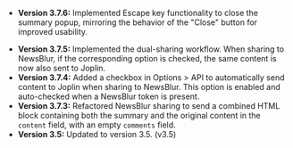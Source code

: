 - **Version 3.7.6:** Implemented Escape key functionality to close the summary popup, mirroring the behavior of the "Close" button for improved usability.

* **Version 3.7.5:** Implemented the dual-sharing workflow. When sharing to NewsBlur, if the corresponding option is checked, the same content is now also sent to Joplin.
* **Version 3.7.4:** Added a checkbox in Options > API to automatically send content to Joplin when sharing to NewsBlur. This option is enabled and auto-checked when a NewsBlur token is present.
* **Version 3.7.3:** Refactored NewsBlur sharing to send a combined HTML block containing both the summary and the original content in the `content` field, with an empty `comments` field.
* **Version 3.5:** Updated to version 3.5. (v3.5)
